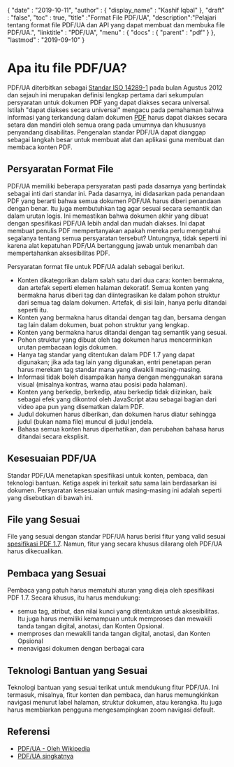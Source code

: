 {
  "date" : "2019-10-11",
  "author" : {
    "display_name" : "Kashif Iqbal"
},
  "draft" : "false",
  "toc" : true,
  "title" :"Format File PDF/UA",
  "description":"Pelajari tentang format file PDF/UA dan API yang dapat membuat dan membuka file PDF/UA.",
  "linktitle" : "PDF/UA",
  "menu" : {
    "docs" : {
      "parent" : "pdf"
}
},
  "lastmod" : "2019-09-10"
}

# Apa itu file PDF/UA? #

PDF/UA diterbitkan sebagai [Standar ISO 14289-1](https://en.wikipedia.org/wiki/ISO_14289) pada bulan Agustus 2012 dan sejauh ini merupakan definisi lengkap pertama dari sekumpulan persyaratan untuk dokumen PDF yang dapat diakses secara universal. Istilah "dapat diakses secara universal" mengacu pada pemahaman bahwa informasi yang terkandung dalam dokumen [PDF](/id/pdf/) harus dapat diakses secara setara dan mandiri oleh semua orang pada umumnya dan khususnya penyandang disabilitas. Pengenalan standar PDF/UA dapat dianggap sebagai langkah besar untuk membuat alat dan aplikasi guna membuat dan membaca konten PDF.

## Persyaratan Format File ##

PDF/UA memiliki beberapa persyaratan pasti pada dasarnya yang bertindak sebagai inti dari standar ini. Pada dasarnya, ini didasarkan pada penandaan PDF yang berarti bahwa semua dokumen PDF/UA harus diberi penandaan dengan benar. Itu juga membutuhkan tag agar sesuai secara semantik dan dalam urutan logis. Ini memastikan bahwa dokumen akhir yang dibuat dengan spesifikasi PDF/UA lebih andal dan mudah diakses. Ini dapat membuat penulis PDF mempertanyakan apakah mereka perlu mengetahui segalanya tentang semua persyaratan tersebut? Untungnya, tidak seperti ini karena alat kepatuhan PDF/UA bertanggung jawab untuk menambah dan mempertahankan aksesibilitas PDF.

Persyaratan format file untuk PDF/UA adalah sebagai berikut.

* Konten dikategorikan dalam salah satu dari dua cara: konten bermakna, dan artefak seperti elemen halaman dekoratif. Semua konten yang bermakna harus diberi tag dan diintegrasikan ke dalam pohon struktur dari semua tag dalam dokumen. Artefak, di sisi lain, hanya perlu ditandai seperti itu.
* Konten yang bermakna harus ditandai dengan tag dan, bersama dengan tag lain dalam dokumen, buat pohon struktur yang lengkap.
* Konten yang bermakna harus ditandai dengan tag semantik yang sesuai.
* Pohon struktur yang dibuat oleh tag dokumen harus mencerminkan urutan pembacaan logis dokumen.
* Hanya tag standar yang ditentukan dalam PDF 1.7 yang dapat digunakan; jika ada tag lain yang digunakan, entri penetapan peran harus merekam tag standar mana yang diwakili masing-masing.
* Informasi tidak boleh disampaikan hanya dengan menggunakan sarana visual (misalnya kontras, warna atau posisi pada halaman).
* Konten yang berkedip, berkedip, atau berkedip tidak diizinkan, baik sebagai efek yang dikontrol oleh JavaScript atau sebagai bagian dari video apa pun yang disematkan dalam PDF.
* Judul dokumen harus diberikan, dan dokumen harus diatur sehingga judul (bukan nama file) muncul di judul jendela.
* Bahasa semua konten harus diperhatikan, dan perubahan bahasa harus ditandai secara eksplisit.

## Kesesuaian PDF/UA ##

Standar PDF/UA menetapkan spesifikasi untuk konten, pembaca, dan teknologi bantuan. Ketiga aspek ini terkait satu sama lain berdasarkan isi dokumen. Persyaratan kesesuaian untuk masing-masing ini adalah seperti yang disebutkan di bawah ini.

## File yang Sesuai ##

File yang sesuai dengan standar PDF/UA harus berisi fitur yang valid sesuai [spesifikasi PDF 1.7](https://opensource.adobe.com/dc-acrobat-sdk-docs/standards/pdfstandards/pdf/PDF32000_2008.pdf). Namun, fitur yang secara khusus dilarang oleh PDF/UA harus dikecualikan.

## Pembaca yang Sesuai ##

Pembaca yang patuh harus mematuhi aturan yang dieja oleh spesifikasi PDF 1.7. Secara khusus, itu harus mendukung:

* semua tag, atribut, dan nilai kunci yang ditentukan untuk aksesibilitas. Itu juga harus memiliki kemampuan untuk memproses dan mewakili tanda tangan digital, anotasi, dan Konten Opsional.
* memproses dan mewakili tanda tangan digital, anotasi, dan Konten Opsional
* menavigasi dokumen dengan berbagai cara

## Teknologi Bantuan yang Sesuai ##

Teknologi bantuan yang sesuai terikat untuk mendukung fitur PDF/UA. Ini termasuk, misalnya, fitur konten dan pembaca, dan harus memungkinkan navigasi menurut label halaman, struktur dokumen, atau kerangka. Itu juga harus membiarkan pengguna mengesampingkan zoom navigasi default.

## Referensi ##

* [PDF/UA - Oleh Wikipedia](https://en.wikipedia.org/wiki/PDF/UA)
* [PDF/UA singkatnya](https://pdfa.org/pdfua-in-a-nutshell/)

